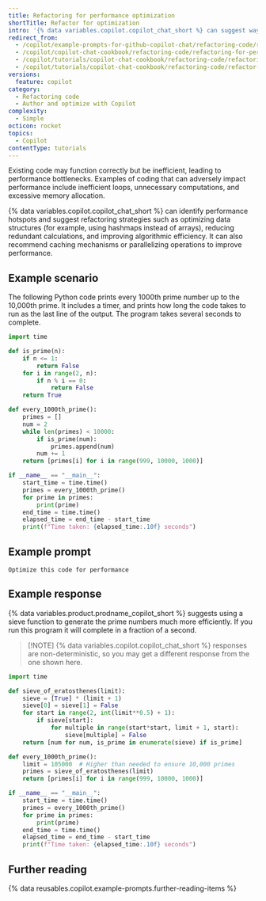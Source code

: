 ```yaml
---
title: Refactoring for performance optimization
shortTitle: Refactor for optimization
intro: '{% data variables.copilot.copilot_chat_short %} can suggest ways to speed up slow-running code.'
redirect_from:
  - /copilot/example-prompts-for-github-copilot-chat/refactoring-code/refactoring-for-performance-optimization
  - /copilot/copilot-chat-cookbook/refactoring-code/refactoring-for-performance-optimization
  - /copilot/tutorials/copilot-chat-cookbook/refactoring-code/refactoring-for-performance-optimization
  - /copilot/tutorials/copilot-chat-cookbook/refactoring-code/refactor-for-optimization
versions:
  feature: copilot
category:
  - Refactoring code
  - Author and optimize with Copilot
complexity:
  - Simple
octicon: rocket
topics:
  - Copilot
contentType: tutorials
---
```


Existing code may function correctly but be inefficient, leading to performance bottlenecks. Examples of coding that can adversely impact performance include inefficient loops, unnecessary computations, and excessive memory allocation.

{% data variables.copilot.copilot_chat_short %} can identify performance hotspots and suggest refactoring strategies such as optimizing data structures (for example, using hashmaps instead of arrays), reducing redundant calculations, and improving algorithmic efficiency. It can also recommend caching mechanisms or parallelizing operations to improve performance.

## Example scenario

The following Python code prints every 1000th prime number up to the 10,000th prime. It includes a timer, and prints how long the code takes to run as the last line of the output. The program takes several seconds to complete.

```python id=slow-prime
import time

def is_prime(n):
    if n <= 1:
        return False
    for i in range(2, n):
        if n % i == 0:
            return False
    return True

def every_1000th_prime():
    primes = []
    num = 2
    while len(primes) < 10000:
        if is_prime(num):
            primes.append(num)
        num += 1
    return [primes[i] for i in range(999, 10000, 1000)]

if __name__ == "__main__":
    start_time = time.time()
    primes = every_1000th_prime()
    for prime in primes:
        print(prime)
    end_time = time.time()
    elapsed_time = end_time - start_time
    print(f"Time taken: {elapsed_time:.10f} seconds")
```

## Example prompt

```copilot copy prompt ref=slow-prime
Optimize this code for performance
```

## Example response

{% data variables.product.prodname_copilot_short %} suggests using a sieve function to generate the prime numbers much more efficiently. If you run this program it will complete in a fraction of a second.

> [!NOTE] {% data variables.copilot.copilot_chat_short %} responses are non-deterministic, so you may get a different response from the one shown here.

```python
import time

def sieve_of_eratosthenes(limit):
    sieve = [True] * (limit + 1)
    sieve[0] = sieve[1] = False
    for start in range(2, int(limit**0.5) + 1):
        if sieve[start]:
            for multiple in range(start*start, limit + 1, start):
                sieve[multiple] = False
    return [num for num, is_prime in enumerate(sieve) if is_prime]

def every_1000th_prime():
    limit = 105000  # Higher than needed to ensure 10,000 primes
    primes = sieve_of_eratosthenes(limit)
    return [primes[i] for i in range(999, 10000, 1000)]

if __name__ == "__main__":
    start_time = time.time()
    primes = every_1000th_prime()
    for prime in primes:
        print(prime)
    end_time = time.time()
    elapsed_time = end_time - start_time
    print(f"Time taken: {elapsed_time:.10f} seconds")
```

## Further reading

{% data reusables.copilot.example-prompts.further-reading-items %}
